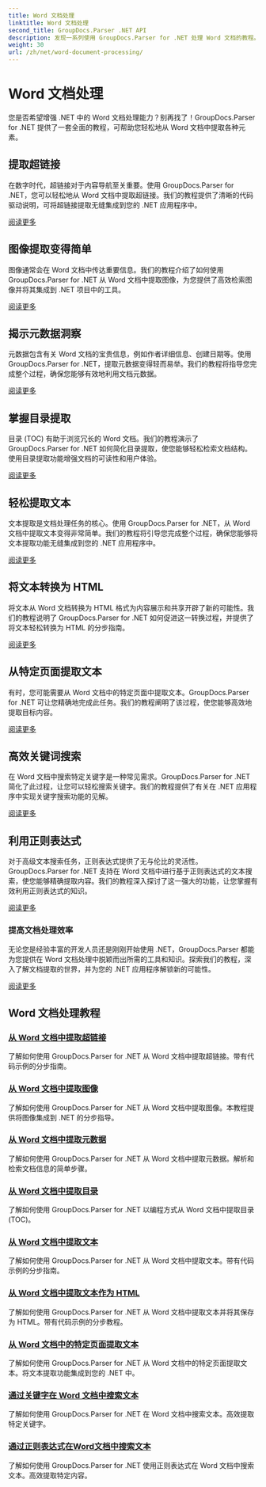 ```yaml
---
title: Word 文档处理
linktitle: Word 文档处理
second_title: GroupDocs.Parser .NET API
description: 发现一系列使用 GroupDocs.Parser for .NET 处理 Word 文档的教程。提取超链接、图像、元数据等。
weight: 30
url: /zh/net/word-document-processing/
---
```


# Word 文档处理

您是否希望增强 .NET 中的 Word 文档处理能力？别再找了！GroupDocs.Parser for .NET 提供了一套全面的教程，可帮助您轻松地从 Word 文档中提取各种元素。

## 提取超链接
在数字时代，超链接对于内容导航至关重要。使用 GroupDocs.Parser for .NET，您可以轻松地从 Word 文档中提取超链接。我们的教程提供了清晰的代码驱动说明，可将超链接提取无缝集成到您的 .NET 应用程序中。

[阅读更多](./extract-hyperlinks-from-word-document/)

## 图像提取变得简单
图像通常会在 Word 文档中传达重要信息。我们的教程介绍了如何使用 GroupDocs.Parser for .NET 从 Word 文档中提取图像，为您提供了高效检索图像并将其集成到 .NET 项目中的工具。

[阅读更多](./extract-images-from-word-document/)

## 揭示元数据洞察
元数据包含有关 Word 文档的宝贵信息，例如作者详细信息、创建日期等。使用 GroupDocs.Parser for .NET，提取元数据变得轻而易举。我们的教程将指导您完成整个过程，确保您能够有效地利用文档元数据。

[阅读更多](./extract-metadata-from-word-document/)

## 掌握目录提取
目录 (TOC) 有助于浏览冗长的 Word 文档。我们的教程演示了 GroupDocs.Parser for .NET 如何简化目录提取，使您能够轻松检索文档结构。使用目录提取功能增强文档的可读性和用户体验。

[阅读更多](./extract-table-of-contents-from-word-document/)

## 轻松提取文本
文本提取是文档处理任务的核心。使用 GroupDocs.Parser for .NET，从 Word 文档中提取文本变得非常简单。我们的教程将引导您完成整个过程，确保您能够将文本提取功能无缝集成到您的 .NET 应用程序中。

[阅读更多](./extract-text-from-word-document/)

## 将文本转换为 HTML
将文本从 Word 文档转换为 HTML 格式为内容展示和共享开辟了新的可能性。我们的教程说明了 GroupDocs.Parser for .NET 如何促进这一转换过程，并提供了将文本轻松转换为 HTML 的分步指南。

[阅读更多](./extract-text-from-word-document-as-html/)

## 从特定页面提取文本
有时，您可能需要从 Word 文档中的特定页面中提取文本。GroupDocs.Parser for .NET 可让您精确地完成此任务。我们的教程阐明了该过程，使您能够高效地提取目标内容。

[阅读更多](./extract-text-from-specific-page-in-word-document/)

## 高效关键词搜索
在 Word 文档中搜索特定关键字是一种常见需求。GroupDocs.Parser for .NET 简化了此过程，让您可以轻松搜索关键字。我们的教程提供了有关在 .NET 应用程序中实现关键字搜索功能的见解。

[阅读更多](./search-text-in-word-document-by-keyword/)

## 利用正则表达式
对于高级文本搜索任务，正则表达式提供了无与伦比的灵活性。GroupDocs.Parser for .NET 支持在 Word 文档中进行基于正则表达式的文本搜索，使您能够精确提取内容。我们的教程深入探讨了这一强大的功能，让您掌握有效利用正则表达式的知识。

[阅读更多](./search-text-in-word-document-by-regular-expression/)

### 提高文档处理效率

无论您是经验丰富的开发人员还是刚刚开始使用 .NET，GroupDocs.Parser 都能为您提供在 Word 文档处理中脱颖而出所需的工具和知识。探索我们的教程，深入了解文档提取的世界，并为您的 .NET 应用程序解锁新的可能性。

[阅读更多](./extract-hyperlinks-from-word-document/)

## Word 文档处理教程
### [从 Word 文档中提取超链接](./extract-hyperlinks-from-word-document/)
了解如何使用 GroupDocs.Parser for .NET 从 Word 文档中提取超链接。带有代码示例的分步指南。
### [从 Word 文档中提取图像](./extract-images-from-word-document/)
了解如何使用 GroupDocs.Parser for .NET 从 Word 文档中提取图像。本教程提供将图像集成到 .NET 的分步指导。
### [从 Word 文档中提取元数据](./extract-metadata-from-word-document/)
了解如何使用 GroupDocs.Parser for .NET 从 Word 文档中提取元数据。解析和检索文档信息的简单步骤。
### [从 Word 文档中提取目录](./extract-table-of-contents-from-word-document/)
了解如何使用 GroupDocs.Parser for .NET 以编程方式从 Word 文档中提取目录 (TOC)。
### [从 Word 文档中提取文本](./extract-text-from-word-document/)
了解如何使用 GroupDocs.Parser for .NET 从 Word 文档中提取文本。带有代码示例的分步指南。
### [从 Word 文档中提取文本作为 HTML](./extract-text-from-word-document-as-html/)
了解如何使用 GroupDocs.Parser for .NET 从 Word 文档中提取文本并将其保存为 HTML。带有代码示例的分步教程。
### [从 Word 文档中的特定页面提取文本](./extract-text-from-specific-page-in-word-document/)
了解如何使用 GroupDocs.Parser for .NET 从 Word 文档中的特定页面提取文本。将文本提取功能集成到您的 .NET 中。
### [通过关键字在 Word 文档中搜索文本](./search-text-in-word-document-by-keyword/)
了解如何使用 GroupDocs.Parser for .NET 在 Word 文档中搜索文本。高效提取特定关键字。
### [通过正则表达式在Word文档中搜索文本](./search-text-in-word-document-by-regular-expression/)
了解如何使用 GroupDocs.Parser for .NET 使用正则表达式在 Word 文档中搜索文本。高效提取特定内容。